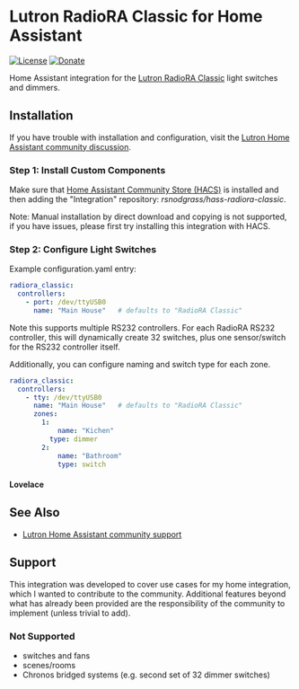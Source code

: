 # Lutron RadioRA Classic for Home Assistant

[![License](https://img.shields.io/badge/License-Apache%202.0-blue.svg)](https://opensource.org/licenses/Apache-2.0)
[![Donate](https://img.shields.io/badge/Donate-PayPal-green.svg)](https://www.paypal.com/cgi-bin/webscr?cmd=_donations&business=WREP29UDAMB6G)

Home Assistant integration for the [Lutron RadioRA Classic](http://www.lutron.com/TechnicalDocumentLibrary/RadioRA%20Install%20Guide.pdf) light switches and dimmers.

## Installation

If you have trouble with installation and configuration, visit the [Lutron Home Assistant community discussion](https://community.home-assistant.io/t/integrating-lutron-radiora2/130307).

### Step 1: Install Custom Components

Make sure that [Home Assistant Community Store (HACS)](https://github.com/custom-components/hacs) is installed and then adding the "Integration" repository: *rsnodgrass/hass-radiora-classic*.

Note: Manual installation by direct download and copying is not supported, if you have issues, please first try installing this integration with HACS.

### Step 2: Configure Light Switches

Example configuration.yaml entry:

```yaml
radiora_classic:
  controllers:
    - port: /dev/ttyUSB0
      name: "Main House"   # defaults to "RadioRA Classic"
```

Note this supports multiple RS232 controllers. For each RadioRA RS232 controller, this will dynamically create 32 switches, plus one sensor/switch for the RS232 controller itself.

Additionally, you can configure naming and switch type for each zone.

```yaml
radiora_classic:
  controllers:
    - tty: /dev/ttyUSB0
      name: "Main House"   # defaults to "RadioRA Classic"
      zones:
        1:
	        name: "Kichen"
      	  type: dimmer
        2:
	        name: "Bathroom"
	        type: switch
```

#### Lovelace




## See Also

* [Lutron Home Assistant community support](https://community.home-assistant.io/t/integrating-lutron-radiora2/130307)

## Support

This integration was developed to cover use cases for my home integration, which I wanted to contribute to the community. Additional features beyond what has already been provided are the responsibility of the community to implement (unless trivial to add). 

### Not Supported

* switches and fans
* scenes/rooms
* Chronos bridged systems (e.g. second set of 32 dimmer switches)
